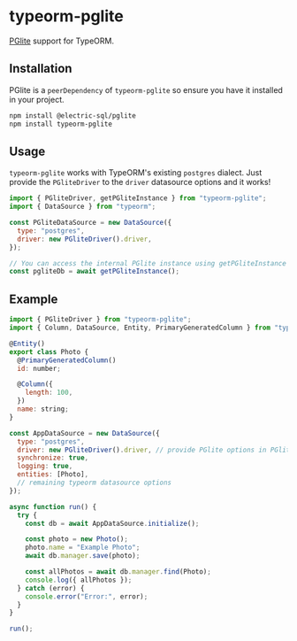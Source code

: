 # typeorm-pglite

[PGlite](https://pglite.dev/) support for TypeORM.

## Installation

PGlite is a `peerDependency` of `typeorm-pglite` so ensure you have it installed in your project.

```sh
npm install @electric-sql/pglite
npm install typeorm-pglite
```

## Usage

`typeorm-pglite` works with TypeORM's existing `postgres` dialect. Just provide the `PGliteDriver` to the `driver` datasource options and it works!

```javascript
import { PGliteDriver, getPGliteInstance } from "typeorm-pglite";
import { DataSource } from "typeorm";

const PGliteDataSource = new DataSource({
  type: "postgres",
  driver: new PGliteDriver().driver,
});

// You can access the internal PGlite instance using getPGliteInstance function
const pgliteDb = await getPGliteInstance();
```

## Example

```javascript
import { PGliteDriver } from "typeorm-pglite";
import { Column, DataSource, Entity, PrimaryGeneratedColumn } from "typeorm";

@Entity()
export class Photo {
  @PrimaryGeneratedColumn()
  id: number;

  @Column({
    length: 100,
  })
  name: string;
}

const AppDataSource = new DataSource({
  type: "postgres",
  driver: new PGliteDriver().driver, // provide PGlite options in PGliteDriver constructor
  synchronize: true,
  logging: true,
  entities: [Photo],
  // remaining typeorm datasource options
});

async function run() {
  try {
    const db = await AppDataSource.initialize();

    const photo = new Photo();
    photo.name = "Example Photo";
    await db.manager.save(photo);

    const allPhotos = await db.manager.find(Photo);
    console.log({ allPhotos });
  } catch (error) {
    console.error("Error:", error);
  }
}

run();
```
